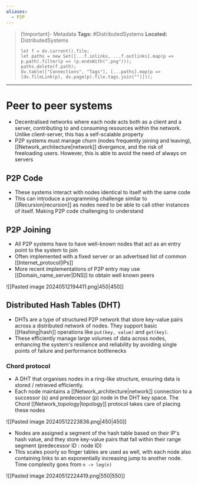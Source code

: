 ```yaml
---
aliases:
  - P2P
---
```


> [!important]- Metadata
> **Tags:** #DistributedSystems 
> **Located:** DistributedSystems
> ```dataviewjs
> let f = dv.current().file;
> let paths = new Set([...f.inlinks, ...f.outlinks].map(p => p.path).filter(p => !p.endsWith(".png")));
> paths.delete(f.path);
> dv.table(["Connections", "Tags"], [...paths].map(p => [dv.fileLink(p), dv.page(p).file.tags.join("")]));
> ```

___
# Peer to peer systems
- Decentralised networks where each node acts both as a client and a server, contributing to and consuming resources within the network. Unlike client-server, this has a self-scalable property 
- P2P systems must manage churn (nodes frequently joining and leaving), [[Network_architecture|network]] divergence, and the risk of freeloading users. However, this is able to avoid the need of always on servers
## P2P Code
- These systems interact with nodes identical to itself with the same code
- This can introduce a programming challenge similar to [[Recursion|recursion]] as nodes need to be able to call other instances of itself. Making P2P code challenging to understand

## P2P Joining
- All P2P systems have to have well-known nodes that act as an entry point to the system to join
- Often implemented with a fixed server or an advertised list of common [[Internet_protocol|IPs]]
- More recent implementations of P2P entry may use [[Domain_name_server|DNS]] to obtain well known peers

![[Pasted image 20240512194411.png|450|450]]
## Distributed Hash Tables (DHT)
- DHTs are a type of structured P2P network that store key-value pairs across a distributed network of nodes. They support basic [[Hashing|hash]] operations like `put(key, value)` and `get(key)`.
- These efficiently manage large volumes of data across nodes, enhancing the system's resilience and reliability by avoiding single points of failure and performance bottlenecks

### Chord protocol
- A DHT that organises nodes in a ring-like structure, ensuring data is stored / retrieved efficiently.
- Each node maintains a [[Network_architecture|network]] connection to a successor (s) and predecessor (p) node in the DHT key space. The Chord [[Network_topology|topology]]  protocol takes care of placing these nodes


![[Pasted image 20240512223836.png|450|450]]

- Nodes are assigned a segment of the hash table based on their IP's hash value, and they store key-value pairs that fall within their range segment (predecessor ID : node ID)
- This scales poorly so finger tables are used as well, with each node also containing links to an exponentially increasing jump to another node. Time complexity goes from `n -> log(n)`

![[Pasted image 20240512224419.png|550|550]]
